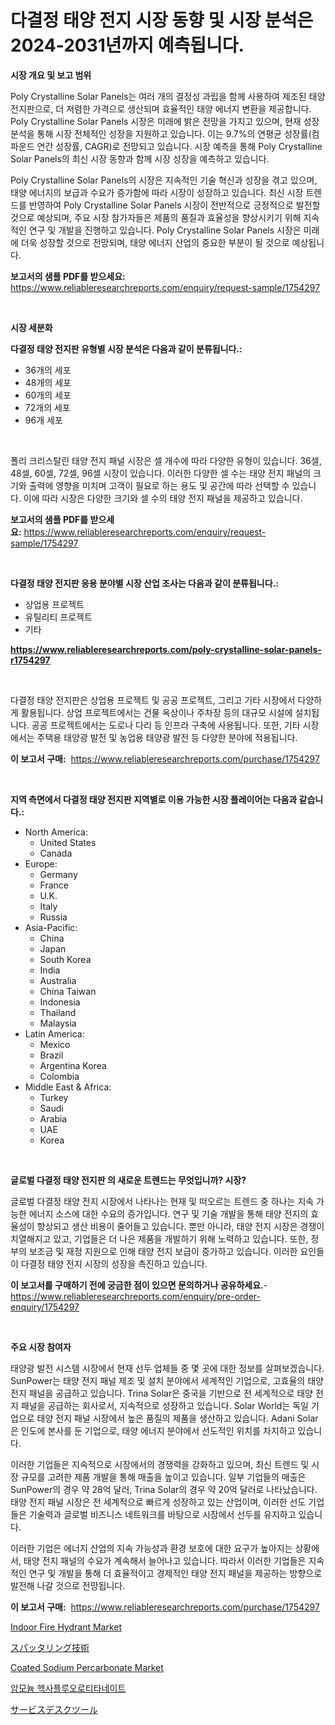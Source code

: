 <p><h1>다결정 태양 전지 시장 동향 및 시장 분석은 2024-2031년까지 예측됩니다.</h1></p><p><strong>시장 개요 및 보고 범위</strong></p>
<p><p>Poly Crystalline Solar Panels는 여러 개의 결정성 과립을 함께 사용하여 제조된 태양 전지판으로, 더 저렴한 가격으로 생산되며 효율적인 태양 에너지 변환을 제공합니다. Poly Crystalline Solar Panels 시장은 미래에 밝은 전망을 가지고 있으며, 현재 성장 분석을 통해 시장 전체적인 성장을 지원하고 있습니다. 이는 9.7%의 연평균 성장률(컴파운드 연간 성장률, CAGR)로 전망되고 있습니다. 시장 예측을 통해 Poly Crystalline Solar Panels의 최신 시장 동향과 함께 시장 성장을 예측하고 있습니다.</p><p>Poly Crystalline Solar Panels의 시장은 지속적인 기술 혁신과 성장을 겪고 있으며, 태양 에너지의 보급과 수요가 증가함에 따라 시장이 성장하고 있습니다. 최신 시장 트렌드를 반영하여 Poly Crystalline Solar Panels 시장이 전반적으로 긍정적으로 발전할 것으로 예상되며, 주요 시장 참가자들은 제품의 품질과 효율성을 향상시키기 위해 지속적인 연구 및 개발을 진행하고 있습니다. Poly Crystalline Solar Panels 시장은 미래에 더욱 성장할 것으로 전망되며, 태양 에너지 산업의 중요한 부분이 될 것으로 예상됩니다.</p></p>
<p><strong>보고서의 샘플 PDF를 받으세요:</strong> <a href="https://www.reliableresearchreports.com/enquiry/request-sample/1754297">https://www.reliableresearchreports.com/enquiry/request-sample/1754297</a></p>
<p>&nbsp;</p>
<p><strong>시장 세분화</strong></p>
<p><strong>다결정 태양 전지판 유형별 시장 분석은 다음과 같이 분류됩니다.:</strong></p>
<p><ul><li>36개의 세포</li><li>48개의 세포</li><li>60개의 세포</li><li>72개의 세포</li><li>96개 세포</li></ul></p>
<p>&nbsp;</p>
<p><p>폴리 크리스탈린 태양 전지 패널 시장은 셀 개수에 따라 다양한 유형이 있습니다. 36셀, 48셀, 60셀, 72셀, 96셀 시장이 있습니다. 이러한 다양한 셀 수는 태양 전지 패널의 크기와 출력에 영향을 미치며 고객이 필요로 하는 용도 및 공간에 따라 선택할 수 있습니다. 이에 따라 시장은 다양한 크기와 셀 수의 태양 전지 패널을 제공하고 있습니다.</p></p>
<p><strong>보고서의 샘플 PDF를 받으세요:</strong>&nbsp;<a href="https://www.reliableresearchreports.com/enquiry/request-sample/1754297">https://www.reliableresearchreports.com/enquiry/request-sample/1754297</a></p>
<p>&nbsp;</p>
<p><strong> 다결정 태양 전지판 응용 분야별 시장 산업 조사는 다음과 같이 분류됩니다.:</strong></p>
<p><ul><li>상업용 프로젝트</li><li>유틸리티 프로젝트</li><li>기타</li></ul></p>
<p><strong><a href="https://www.reliableresearchreports.com/poly-crystalline-solar-panels-r1754297">https://www.reliableresearchreports.com/poly-crystalline-solar-panels-r1754297</a></strong></p>
<p>&nbsp;</p>
<p><p>다결정 태양 전지판은 상업용 프로젝트 및 공공 프로젝트, 그리고 기타 시장에서 다양하게 활용됩니다. 상업 프로젝트에서는 건물 옥상이나 주차장 등의 대규모 시설에 설치됩니다. 공공 프로젝트에서는 도로나 다리 등 인프라 구축에 사용됩니다. 또한, 기타 시장에서는 주택용 태양광 발전 및 농업용 태양광 발전 등 다양한 분야에 적용됩니다.</p></p>
<p><strong>이 보고서 구매:</strong>&nbsp; <a href="https://www.reliableresearchreports.com/purchase/1754297">https://www.reliableresearchreports.com/purchase/1754297</a></p>
<p>&nbsp;</p>
<p><strong>지역 측면에서 다결정 태양 전지판 지역별로 이용 가능한 시장 플레이어는 다음과 같습니다.:</strong></p>
<p><ul>
    <li>
        North America:
        <ul>
            <li>United States</li>
            <li>Canada</li>
        </ul>
    </li>
    <li>
        Europe:
        <ul>
            <li>Germany</li>
            <li>France</li>
            <li>U.K.</li>
            <li>Italy</li>
            <li>Russia</li>
        </ul>
    </li>
    <li>
        Asia-Pacific:
        <ul>
            <li>China</li>
            <li>Japan</li>
            <li>South Korea</li>
            <li>India</li>
            <li>Australia</li>
            <li>China Taiwan</li>
            <li>Indonesia</li>
            <li>Thailand</li>
            <li>Malaysia</li>
        </ul>
    </li>
    <li>
        Latin America:
        <ul>
            <li>Mexico</li>
            <li>Brazil</li>
            <li>Argentina Korea</li>
            <li>Colombia</li>
        </ul>
    </li>
    <li>
        Middle East & Africa:
        <ul>
            <li>Turkey</li>
            <li>Saudi</li>
            <li>Arabia</li>
            <li>UAE</li>
            <li>Korea</li>
        </ul>
    </li>
    </ul></p>
<p>&nbsp;</p>
<p><strong>글로벌 다결정 태양 전지판 의 새로운 트렌드는 무엇입니까? 시장?</strong></p>
<p><p>글로벌 다결정 태양 전지 시장에서 나타나는 현재 및 떠오르는 트렌드 중 하나는 지속 가능한 에너지 소스에 대한 수요의 증가입니다. 연구 및 기술 개발을 통해 태양 전지의 효율성이 향상되고 생산 비용이 줄어들고 있습니다. 뿐만 아니라, 태양 전지 시장은 경쟁이 치열해지고 있고, 기업들은 더 나은 제품을 개발하기 위해 노력하고 있습니다. 또한, 정부의 보조금 및 재정 지원으로 인해 태양 전지 보급이 증가하고 있습니다. 이러한 요인들이 다결정 태양 전지 시장의 성장을 촉진하고 있습니다.</p></p>
<p><strong>이 보고서를 구매하기 전에 궁금한 점이 있으면 문의하거나 공유하세요.</strong>- <a href="https://www.reliableresearchreports.com/enquiry/pre-order-enquiry/1754297">https://www.reliableresearchreports.com/enquiry/pre-order-enquiry/1754297</a></p>
<p>&nbsp;</p>
<p><strong>주요 시장 참여자</strong></p>
<p><p>태양광 발전 시스템 시장에서 현재 선두 업체들 중 몇 곳에 대한 정보를 살펴보겠습니다. SunPower는 태양 전지 패널 제조 및 설치 분야에서 세계적인 기업으로, 고효율의 태양 전지 패널을 공급하고 있습니다. Trina Solar은 중국을 기반으로 전 세계적으로 태양 전지 패널을 공급하는 회사로서, 지속적으로 성장하고 있습니다. Solar World는 독일 기업으로 태양 전지 패널 시장에서 높은 품질의 제품을 생산하고 있습니다. Adani Solar은 인도에 본사를 둔 기업으로, 태양 에너지 분야에서 선도적인 위치를 차지하고 있습니다.</p><p>이러한 기업들은 지속적으로 시장에서의 경쟁력을 강화하고 있으며, 최신 트렌드 및 시장 규모를 고려한 제품 개발을 통해 매출을 높이고 있습니다. 일부 기업들의 매출은 SunPower의 경우 약 28억 달러, Trina Solar의 경우 약 20억 달러로 나타났습니다. 태양 전지 패널 시장은 전 세계적으로 빠르게 성장하고 있는 산업이며, 이러한 선도 기업들은 기술력과 글로벌 비즈니스 네트워크를 바탕으로 시장에서 선두를 유지하고 있습니다.</p><p>이러한 기업은 에너지 산업의 지속 가능성과 환경 보호에 대한 요구가 높아지는 상황에서, 태양 전지 패널의 수요가 계속해서 늘어나고 있습니다. 따라서 이러한 기업들은 지속적인 연구 및 개발을 통해 더 효율적이고 경제적인 태양 전지 패널을 제공하는 방향으로 발전해 나갈 것으로 전망됩니다.</p></p>
<p><strong>이 보고서 구매:</strong>&nbsp;&nbsp;<a href="https://www.reliableresearchreports.com/purchase/1754297">https://www.reliableresearchreports.com/purchase/1754297</a></p>
<p><p><a href="https://github.com/guneycigdem35/Market-Research-Report-List-2/blob/main/indoor-fire-hydrant-market.md">Indoor Fire Hydrant Market</a></p><p><a href="https://github.com/zoetazuur/Market-Research-Report-List-1/blob/main/504163327774.md">スパッタリング技術</a></p><p><a href="https://www.linkedin.com/pulse/decoding-coated-sodium-percarbonate-market-deep-dive-nqy3c?trackingId=n4ZkQOXiEA2pJIBsousXmw%3D%3D">Coated Sodium Percarbonate Market</a></p><p><a href="https://medium.com/@danykakilback/%ED%99%A9%ED%99%94%EC%95%84%EB%A8%B8%EB%8B%88%EC%9B%80-%ED%97%A5%EC%82%AC%ED%94%8C%EB%A3%A8%EC%98%A4%EB%A1%9C%ED%8B%B0%ED%83%80%EB%84%A4%EC%9D%B4%ED%8A%B8-%EC%8B%9C%EC%9E%A5-%EA%B7%9C%EB%AA%A8-cagr-2024-2030%EB%85%84-%ED%8A%B8%EB%A0%8C%EB%93%9C-946f48167668">암모늄 헥사플루오로티타네이트</a></p><p><a href="https://medium.com/@hazelnutt83/%E3%82%B5%E3%83%BC%E3%83%93%E3%82%B9%E3%83%87%E3%82%B9%E3%82%AF%E3%83%84%E3%83%BC%E3%83%AB%E5%B8%82%E5%A0%B4%E3%81%AE%E3%82%B7%E3%82%A7%E3%82%A2%E3%81%AE%E9%80%B2%E5%8C%96%E3%81%A8%E5%B8%82%E5%A0%B4%E6%88%90%E9%95%B7%E3%83%88%E3%83%AC%E3%83%B3%E3%83%892024%E5%B9%B4-2031%E5%B9%B4-2047afd845bc">サービスデスクツール</a></p></p>
